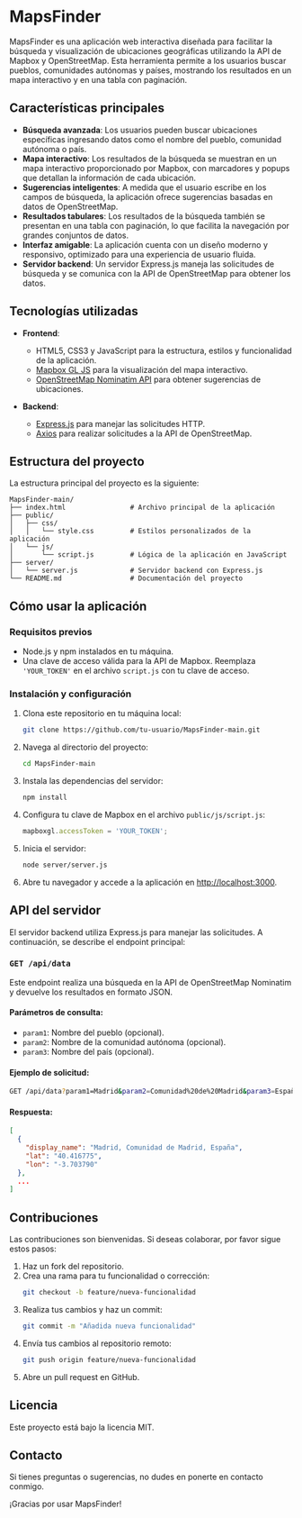 # MapsFinder

MapsFinder es una aplicación web interactiva diseñada para facilitar la búsqueda y visualización de ubicaciones geográficas utilizando la API de Mapbox y OpenStreetMap. Esta herramienta permite a los usuarios buscar pueblos, comunidades autónomas y países, mostrando los resultados en un mapa interactivo y en una tabla con paginación.

## Características principales

- **Búsqueda avanzada**: Los usuarios pueden buscar ubicaciones específicas ingresando datos como el nombre del pueblo, comunidad autónoma o país.
- **Mapa interactivo**: Los resultados de la búsqueda se muestran en un mapa interactivo proporcionado por Mapbox, con marcadores y popups que detallan la información de cada ubicación.
- **Sugerencias inteligentes**: A medida que el usuario escribe en los campos de búsqueda, la aplicación ofrece sugerencias basadas en datos de OpenStreetMap.
- **Resultados tabulares**: Los resultados de la búsqueda también se presentan en una tabla con paginación, lo que facilita la navegación por grandes conjuntos de datos.
- **Interfaz amigable**: La aplicación cuenta con un diseño moderno y responsivo, optimizado para una experiencia de usuario fluida.
- **Servidor backend**: Un servidor Express.js maneja las solicitudes de búsqueda y se comunica con la API de OpenStreetMap para obtener los datos.

## Tecnologías utilizadas

- **Frontend**:
  - HTML5, CSS3 y JavaScript para la estructura, estilos y funcionalidad de la aplicación.
  - [Mapbox GL JS](https://docs.mapbox.com/mapbox-gl-js/) para la visualización del mapa interactivo.
  - [OpenStreetMap Nominatim API](https://nominatim.org/) para obtener sugerencias de ubicaciones.

- **Backend**:
  - [Express.js](https://expressjs.com/) para manejar las solicitudes HTTP.
  - [Axios](https://axios-http.com/) para realizar solicitudes a la API de OpenStreetMap.

## Estructura del proyecto

La estructura principal del proyecto es la siguiente:

```
MapsFinder-main/
├── index.html                # Archivo principal de la aplicación
├── public/
│   ├── css/
│   │   └── style.css         # Estilos personalizados de la aplicación
│   └── js/
│       └── script.js         # Lógica de la aplicación en JavaScript
├── server/
│   └── server.js             # Servidor backend con Express.js
└── README.md                 # Documentación del proyecto
```

## Cómo usar la aplicación

### Requisitos previos

- Node.js y npm instalados en tu máquina.
- Una clave de acceso válida para la API de Mapbox. Reemplaza `'YOUR_TOKEN'` en el archivo `script.js` con tu clave de acceso.

### Instalación y configuración

1. Clona este repositorio en tu máquina local:
   ```bash
   git clone https://github.com/tu-usuario/MapsFinder-main.git
   ```
2. Navega al directorio del proyecto:
   ```bash
   cd MapsFinder-main
   ```
3. Instala las dependencias del servidor:
   ```bash
   npm install
   ```
4. Configura tu clave de Mapbox en el archivo `public/js/script.js`:
   ```javascript
   mapboxgl.accessToken = 'YOUR_TOKEN';
   ```
5. Inicia el servidor:
   ```bash
   node server/server.js
   ```
6. Abre tu navegador y accede a la aplicación en [http://localhost:3000](http://localhost:3000).

## API del servidor

El servidor backend utiliza Express.js para manejar las solicitudes. A continuación, se describe el endpoint principal:

### `GET /api/data`

Este endpoint realiza una búsqueda en la API de OpenStreetMap Nominatim y devuelve los resultados en formato JSON.

#### Parámetros de consulta:

- `param1`: Nombre del pueblo (opcional).
- `param2`: Nombre de la comunidad autónoma (opcional).
- `param3`: Nombre del país (opcional).

#### Ejemplo de solicitud:

```bash
GET /api/data?param1=Madrid&param2=Comunidad%20de%20Madrid&param3=España
```

#### Respuesta:

```json
[
  {
    "display_name": "Madrid, Comunidad de Madrid, España",
    "lat": "40.416775",
    "lon": "-3.703790"
  },
  ...
]
```

## Contribuciones

Las contribuciones son bienvenidas. Si deseas colaborar, por favor sigue estos pasos:

1. Haz un fork del repositorio.
2. Crea una rama para tu funcionalidad o corrección:
   ```bash
   git checkout -b feature/nueva-funcionalidad
   ```
3. Realiza tus cambios y haz un commit:
   ```bash
   git commit -m "Añadida nueva funcionalidad"
   ```
4. Envía tus cambios al repositorio remoto:
   ```bash
   git push origin feature/nueva-funcionalidad
   ```
5. Abre un pull request en GitHub.

## Licencia

Este proyecto está bajo la licencia MIT.

## Contacto

Si tienes preguntas o sugerencias, no dudes en ponerte en contacto conmigo.

¡Gracias por usar MapsFinder!
